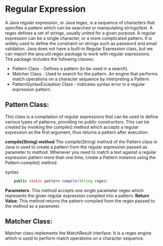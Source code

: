 # Regular Expression

A Java regular expression, or Java regex, is a sequence of characters that specifies a pattern which can be searched or manipulating strings/text. A regex defines a set of strings, usually united for a given purpose.
A regular expression can be a single character, or a more complicated pattern.
It is widely used to define the constraint on strings such as password and email validation.
Java does not have a built-in Regular Expression class, but we can import the java.util.regex package to work with regular expressions. The package includes the following classes:

- Pattern Class - Defines a pattern (to be used in a search).
- Matcher Class - Used to search for the pattern. An engine that performs match operations on a character sequence by interpreting a Pattern.
- PatternSyntaxException Class - Indicates syntax error in a regular expression pattern.

## Pattern Class:
This class is a compilation of regular expressions that can be used to define various types of patterns, providing no public constructors. This can be created by invoking the compile() method which accepts a regular expression as the first argument, thus returns a pattern after execution.

**compile(String) method**
The compile(String) method of the Pattern class in Java is used to create a pattern from the regular expression passed as parameter to method. Whenever you need to match a text against a regular expression pattern more than one time, create a Pattern instance using the Pattern.compile() method.

syntax
``` java
    public static pattern compile(String regex)
```

**Parameters**: This method accepts one single parameter regex which represents the given regular expression compiled into a pattern.
**Return Value**: This method returns the pattern compiled from the regex passed to the method as a parameter.



## Matcher Class:
Matcher class implements the MatchResult interface. It is a regex engine which is used to perform match operations on a character sequence.